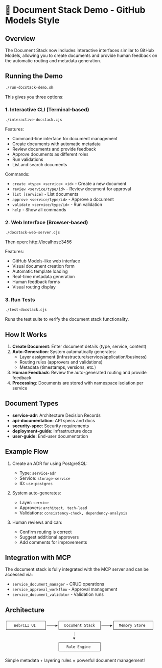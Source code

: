 # 🚀 Document Stack Demo - GitHub Models Style

## Overview

The Document Stack now includes interactive interfaces similar to GitHub Models, allowing you to create documents and provide human feedback on the automatic routing and metadata generation.

## Running the Demo

```bash
./run-docstack-demo.sh
```

This gives you three options:

### 1. Interactive CLI (Terminal-based)
```bash
./interactive-docstack.cjs
```

Features:
- Command-line interface for document management
- Create documents with automatic metadata
- Review documents and provide feedback
- Approve documents as different roles
- Run validations
- List and search documents

Commands:
- `create <type> <service> <id>` - Create a new document
- `review <service/type/id>` - Review document for approval
- `list [service]` - List documents
- `approve <service/type/id>` - Approve a document
- `validate <service/type/id>` - Run validation
- `help` - Show all commands

### 2. Web Interface (Browser-based)
```bash
./docstack-web-server.cjs
```

Then open: http://localhost:3456

Features:
- GitHub Models-like web interface
- Visual document creation form
- Automatic template loading
- Real-time metadata generation
- Human feedback forms
- Visual routing display

### 3. Run Tests
```bash
./test-docstack.cjs
```

Runs the test suite to verify the document stack functionality.

## How It Works

1. **Create Document**: Enter document details (type, service, content)
2. **Auto-Generation**: System automatically generates:
   - Layer assignment (infrastructure/service/application/business)
   - Routing rules (approvers and validations)
   - Metadata (timestamps, versions, etc.)
3. **Human Feedback**: Review the auto-generated routing and provide feedback
4. **Processing**: Documents are stored with namespace isolation per service

## Document Types

- **service-adr**: Architecture Decision Records
- **api-documentation**: API specs and docs
- **security-spec**: Security requirements
- **deployment-guide**: Infrastructure docs
- **user-guide**: End-user documentation

## Example Flow

1. Create an ADR for using PostgreSQL:
   - Type: `service-adr`
   - Service: `storage-service`
   - ID: `use-postgres`
   
2. System auto-generates:
   - Layer: `service`
   - Approvers: `architect, tech-lead`
   - Validations: `consistency-check, dependency-analysis`
   
3. Human reviews and can:
   - Confirm routing is correct
   - Suggest additional approvers
   - Add comments for improvements

## Integration with MCP

The document stack is fully integrated with the MCP server and can be accessed via:
- `service_document_manager` - CRUD operations
- `service_approval_workflow` - Approval management
- `service_document_validator` - Validation runs

## Architecture

```
┌─────────────────┐     ┌──────────────────┐     ┌─────────────────┐
│   Web/CLI UI    │────▶│  Document Stack  │────▶│  Memory Store   │
└─────────────────┘     └──────────────────┘     └─────────────────┘
                               │
                               ▼
                        ┌──────────────────┐
                        │   Rule Engine    │
                        └──────────────────┘
```

Simple metadata + layering rules = powerful document management!